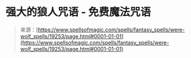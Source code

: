<!--yml

category: 未分类

date: 2024-06-12 19:01:04

-->

# 强大的狼人咒语 - 免费魔法咒语

> 来源：[https://www.spellsofmagic.com/spells/fantasy_spells/were-wolf_spells/19253/page.html#0001-01-01](https://www.spellsofmagic.com/spells/fantasy_spells/were-wolf_spells/19253/page.html#0001-01-01)
